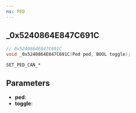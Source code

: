 ```yaml
---
ns: PED
---
```

## _0x5240864E847C691C

```c
// 0x5240864E847C691C
void _0x5240864E847C691C(Ped ped, BOOL toggle);
```

```
SET_PED_CAN_*
```

## Parameters
* **ped**:
* **toggle**:
